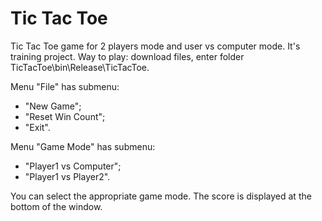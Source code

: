 # Tic Tac Toe
Tic Tac Toe game for 2 players mode and user vs computer mode.
It's training project.
Way to play: download files, enter folder TicTacToe\bin\Release\TicTacToe.

Menu "File" has submenu:
 - "New Game";
 - "Reset Win Count";
 - "Exit".
 
 Menu "Game Mode" has submenu:
 - "Player1 vs Computer";
 - "Player1 vs Player2".
 
You can select the appropriate game mode. The score is displayed at the bottom of the window.
 
